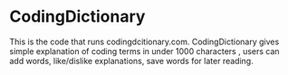 # CodingDictionary #

This is the code that runs codingdcitionary.com. 
CodingDictionary gives simple explanation of coding terms in under 1000 characters , users can add words, like/dislike explanations, save words for later reading.